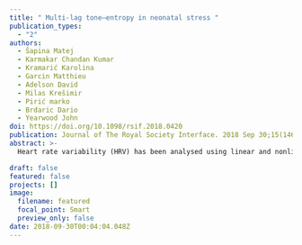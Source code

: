 ```yaml
---
title: " Multi-lag tone–entropy in neonatal stress "
publication_types:
  - "2"
authors:
  - Šapina Matej
  - Karmakar Chandan Kumar
  - Kramarić Karolina
  - Garcin Matthieu
  - Adelson David
  - Milas Krešimir
  - Pirić marko
  - Brdaric Dario
  - Yearwood John
doi: https://doi.org/10.1098/rsif.2018.0420
publication: Journal of The Royal Society Interface. 2018 Sep 30;15(146):20180420.
abstract: >-
  Heart rate variability (HRV) has been analysed using linear and nonlinear methods. In the framework of a controlled neonatal stress model, we applied tone–entropy (T–E) analysis at multiple lags to understand the influence of external stressors on healthy term neonates. Forty term neonates were included in the study. HRV was analysed using multi-lag T–E at two resting and two stress phases (heel stimulation and a heel stick blood drawing phase). Higher mean entropy values and lower mean tone values when stressed showed a reduction in randomness with increased sympathetic and reduced parasympathetic activity. A ROC analysis was used to estimate the diagnostic performances of tone and entropy and combining both features. Comparing the resting and simulation phase separately, the performance of tone outperformed entropy, but combining the two in a quadratic linear regression model, neonates in resting as compared to stress phases could be distinguished with high accuracy. This raises the possibility that when applied across short time segments, multi-lag T–E becomes an additional tool for more objective assessment of neonatal stress.

draft: false
featured: false
projects: []
image:
  filename: featured
  focal_point: Smart
  preview_only: false
date: 2018-09-30T00:04:04.048Z
---
```

